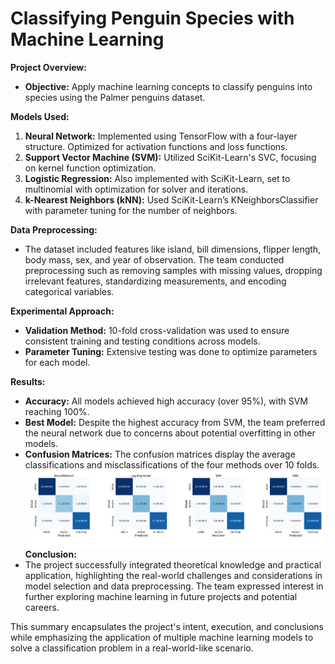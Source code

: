 # Classifying Penguin Species with Machine Learning

**Project Overview:**
- **Objective:** Apply machine learning concepts to classify penguins into species using the Palmer penguins dataset.

**Models Used:**
1. **Neural Network:** Implemented using TensorFlow with a four-layer structure. Optimized for activation functions and loss functions.
2. **Support Vector Machine (SVM):** Utilized SciKit-Learn's SVC, focusing on kernel function optimization.
3. **Logistic Regression:** Also implemented with SciKit-Learn, set to multinomial with optimization for solver and iterations.
4. **k-Nearest Neighbors (kNN):** Used SciKit-Learn’s KNeighborsClassifier with parameter tuning for the number of neighbors.

**Data Preprocessing:**
- The dataset included features like island, bill dimensions, flipper length, body mass, sex, and year of observation. The team conducted preprocessing such as removing samples with missing values, dropping irrelevant features, standardizing measurements, and encoding categorical variables.

**Experimental Approach:**
- **Validation Method:** 10-fold cross-validation was used to ensure consistent training and testing conditions across models.
- **Parameter Tuning:** Extensive testing was done to optimize parameters for each model.

**Results:**
- **Accuracy:** All models achieved high accuracy (over 95%), with SVM reaching 100%. 
- **Best Model:** Despite the highest accuracy from SVM, the team preferred the neural network due to concerns about potential overfitting in other models.
- **Confusion Matrices:** The confusion matrices display the average classifications and misclassifications of the four methods over 10 folds.
![Confusion Matrices](https://github.com/AbrehamT/PalmerPenguins_Classifier/blob/2f74d7858ba3abede780ef57e006378dd58f5f67/Confusion_Matrices.png)
**Conclusion:**
- The project successfully integrated theoretical knowledge and practical application, highlighting the real-world challenges and considerations in model selection and data preprocessing. The team expressed interest in further exploring machine learning in future projects and potential careers.

This summary encapsulates the project's intent, execution, and conclusions while emphasizing the application of multiple machine learning models to solve a classification problem in a real-world-like scenario.

